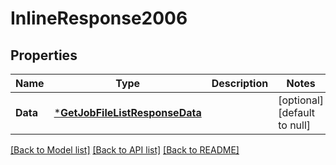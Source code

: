 # InlineResponse2006

## Properties
Name | Type | Description | Notes
------------ | ------------- | ------------- | -------------
**Data** | [***GetJobFileListResponseData**](getJobFileListResponse_data.md) |  | [optional] [default to null]

[[Back to Model list]](../README.md#documentation-for-models) [[Back to API list]](../README.md#documentation-for-api-endpoints) [[Back to README]](../README.md)

